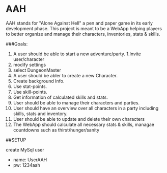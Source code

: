 # AAH

AAH stands for "Alone Against Hell" a pen and paper game in its early development phase.
This project is meant to be a WebApp helping players to better organize and manage their characters, inventories, stats & skills.

###Goals:
1. A user should be able to start a new adventure/party. 
  1.Invite user/character
  2. modify settings
  3. select DungeonMaster
2. A user should be abler to create a new Character.
  1. Create background Info.
  2. Use stat-points.
  3. Use skill-points.
  4. Get information of calculated skills and stats.
3. User should be able to manage their characters and parties.
  1. User should have an overview over all characters in a party including skills, stats and inventory.
  2. User should be able to update and delete their own characters
4. The WebApp should calculate all necessary stats & skills, managae countdowns such as thirst/hunger/sanity

##SETUP

create MySql user
  + name: UserAAH
  + pw: 1234aah